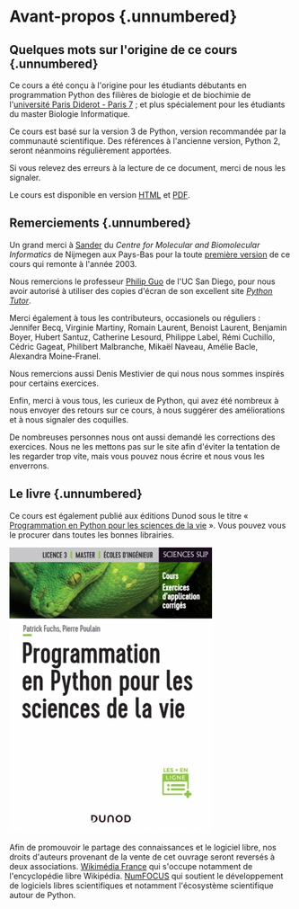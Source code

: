 # Avant-propos {.unnumbered}

## Quelques mots sur l'origine de ce cours {.unnumbered}

Ce cours  a été conçu à l'origine pour les étudiants débutants en programmation Python des filières de biologie et de biochimie de l'[université Paris Diderot - Paris 7](http://www.univ-paris-diderot.fr/) ; et plus spécialement pour les étudiants du master Biologie Informatique.

Ce cours est basé sur la version 3 de Python, version recommandée par la communauté scientifique. Des références à l'ancienne version, Python 2, seront néanmoins régulièrement apportées.

Si vous relevez des erreurs à la lecture de ce document, merci de nous les signaler.

Le cours est disponible en version [HTML](https://python.sdv.univ-paris-diderot.fr/index.html)
et [PDF](https://python.sdv.univ-paris-diderot.fr/cours-python.pdf).


## Remerciements {.unnumbered}

Un grand merci à [Sander](http://sander.nabuurs.org/) du *Centre for Molecular and Biomolecular Informatics* de Nijmegen aux Pays-Bas pour la toute [première version](http://www.cmbi.ru.nl/pythoncourse/spy/index.spy?site=python&action=Home) de ce cours qui remonte à l'année 2003.

Nous remercions le professeur [Philip Guo](http://pgbovine.net/) de l'UC San Diego, pour nous avoir autorisé à utiliser des copies d'écran de son excellent site [*Python Tutor*](http://pythontutor.com/).

Merci également à tous les contributeurs, occasionels ou réguliers :
Jennifer Becq, Virginie Martiny, Romain Laurent, Benoist Laurent, Benjamin Boyer, Hubert Santuz, Catherine Lesourd, Philippe Label, Rémi Cuchillo, Cédric Gageat, Philibert Malbranche, Mikaël Naveau, Amélie Bacle, Alexandra Moine-Franel.

Nous remercions aussi Denis Mestivier de qui nous nous sommes inspirés pour certains exercices.

Enfin, merci à vous tous, les curieux de Python, qui avez été nombreux à nous envoyer des retours sur ce cours, à nous suggérer des améliorations et à nous signaler des coquilles.

De nombreuses personnes nous ont aussi demandé les corrections des exercices. Nous ne les mettons pas sur le site afin d'éviter la tentation de les regarder trop vite, mais vous pouvez nous écrire et nous vous les enverrons.


## Le livre {.unnumbered}

Ce cours est également publié aux éditions Dunod sous le titre « [Programmation en Python pour les sciences de la vie](https://www.dunod.com/sciences-techniques/programmation-en-python-pour-sciences-vie) ». Vous pouvez vous le procurer dans toutes les bonnes librairies.

![Couverture livre Dunod.](img/couverture_livre_dunod.jpg)

Afin de promouvoir le partage des connaissances et le logiciel libre, nos droits d'auteurs provenant de la vente de cet ouvrage seront reversés à deux associations. [Wikimédia France](https://www.wikimedia.fr/) qui s'occupe notamment de l'encyclopédie libre Wikipédia. [NumFOCUS](https://numfocus.org/) qui soutient le développement de logiciels libres scientifiques et notamment l'écosystème scientifique autour de Python.